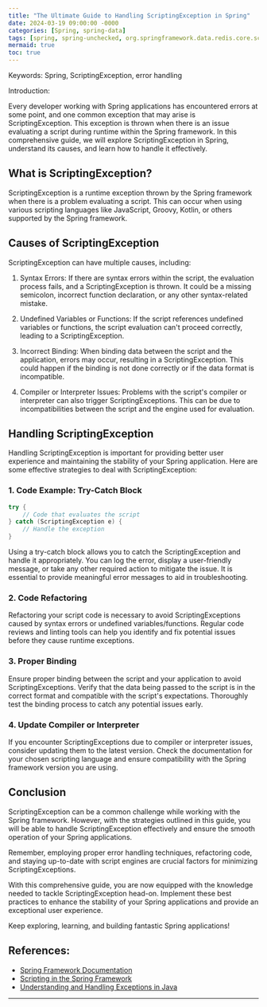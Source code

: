 ```yaml
---
title: "The Ultimate Guide to Handling ScriptingException in Spring"
date: 2024-03-19 09:00:00 -0000
categories: [Spring, spring-data]
tags: [spring, spring-unchecked, org.springframework.data.redis.core.script]
mermaid: true
toc: true
---
```



Keywords: Spring, ScriptingException, error handling

Introduction:

Every developer working with Spring applications has encountered errors at some point, and one common exception that may arise is ScriptingException. This exception is thrown when there is an issue evaluating a script during runtime within the Spring framework. In this comprehensive guide, we will explore ScriptingException in Spring, understand its causes, and learn how to handle it effectively.

## What is ScriptingException?

ScriptingException is a runtime exception thrown by the Spring framework when there is a problem evaluating a script. This can occur when using various scripting languages like JavaScript, Groovy, Kotlin, or others supported by the Spring framework.

## Causes of ScriptingException

ScriptingException can have multiple causes, including:

1. Syntax Errors: If there are syntax errors within the script, the evaluation process fails, and a ScriptingException is thrown. It could be a missing semicolon, incorrect function declaration, or any other syntax-related mistake.

2. Undefined Variables or Functions: If the script references undefined variables or functions, the script evaluation can't proceed correctly, leading to a ScriptingException.

3. Incorrect Binding: When binding data between the script and the application, errors may occur, resulting in a ScriptingException. This could happen if the binding is not done correctly or if the data format is incompatible.

4. Compiler or Interpreter Issues: Problems with the script's compiler or interpreter can also trigger ScriptingExceptions. This can be due to incompatibilities between the script and the engine used for evaluation.

## Handling ScriptingException

Handling ScriptingException is important for providing better user experience and maintaining the stability of your Spring application. Here are some effective strategies to deal with ScriptingException:

### 1. Code Example: Try-Catch Block

```java
try {
    // Code that evaluates the script
} catch (ScriptingException e) {
    // Handle the exception
}
```

Using a try-catch block allows you to catch the ScriptingException and handle it appropriately. You can log the error, display a user-friendly message, or take any other required action to mitigate the issue. It is essential to provide meaningful error messages to aid in troubleshooting.

### 2. Code Refactoring

Refactoring your script code is necessary to avoid ScriptingExceptions caused by syntax errors or undefined variables/functions. Regular code reviews and linting tools can help you identify and fix potential issues before they cause runtime exceptions.

### 3. Proper Binding

Ensure proper binding between the script and your application to avoid ScriptingExceptions. Verify that the data being passed to the script is in the correct format and compatible with the script's expectations. Thoroughly test the binding process to catch any potential issues early.

### 4. Update Compiler or Interpreter

If you encounter ScriptingExceptions due to compiler or interpreter issues, consider updating them to the latest version. Check the documentation for your chosen scripting language and ensure compatibility with the Spring framework version you are using.

## Conclusion

ScriptingException can be a common challenge while working with the Spring framework. However, with the strategies outlined in this guide, you will be able to handle ScriptingException effectively and ensure the smooth operation of your Spring applications.

Remember, employing proper error handling techniques, refactoring code, and staying up-to-date with script engines are crucial factors for minimizing ScriptingExceptions.

With this comprehensive guide, you are now equipped with the knowledge needed to tackle ScriptingException head-on. Implement these best practices to enhance the stability of your Spring applications and provide an exceptional user experience.

Keep exploring, learning, and building fantastic Spring applications!

## References:
- [Spring Framework Documentation](https://docs.spring.io/spring-framework/docs/current/reference/)
- [Scripting in the Spring Framework](https://docs.spring.io/spring-framework/docs/current/reference/html/languages.html#scripting)
- [Understanding and Handling Exceptions in Java](https://www.baeldung.com/java-exceptions-guide)

***